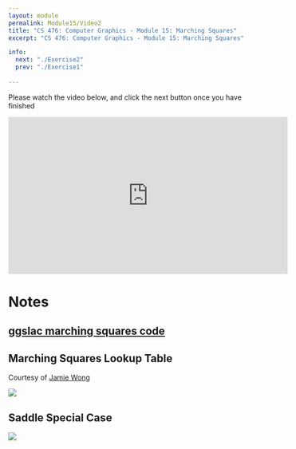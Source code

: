 ```yaml
---
layout: module
permalink: Module15/Video2
title: "CS 476: Computer Graphics - Module 15: Marching Squares"
excerpt: "CS 476: Computer Graphics - Module 15: Marching Squares"

info:
  next: "./Exercise2"
  prev: "./Exercise1"
  
---
```


Please watch the video below, and click the next button once you have finished

<iframe width="560" height="315" src="https://www.youtube.com/embed/kSu7ssA6Iaw" frameborder="0" allow="accelerometer; autoplay; clipboard-write; encrypted-media; gyroscope; picture-in-picture" allowfullscreen></iframe>

<h1>Notes</h1>

<h2><a href = "https://github.com/ctralie/ggslac/blob/master/geometry/marchingsquares.js">ggslac marching squares code</a></h2>

<h2>Marching Squares Lookup Table</h2>
<p>
Courtesy of <a href = "http://jamie-wong.com/2014/08/19/metaballs-and-marching-squares/">Jamie Wong</a>
</p>
<img src = "../images/Unit3/marching-squares-mapping.png">

<h2>Saddle Special Case</h2>
<img src = "../images/Unit3/MarchingSquaresSaddle.svg">